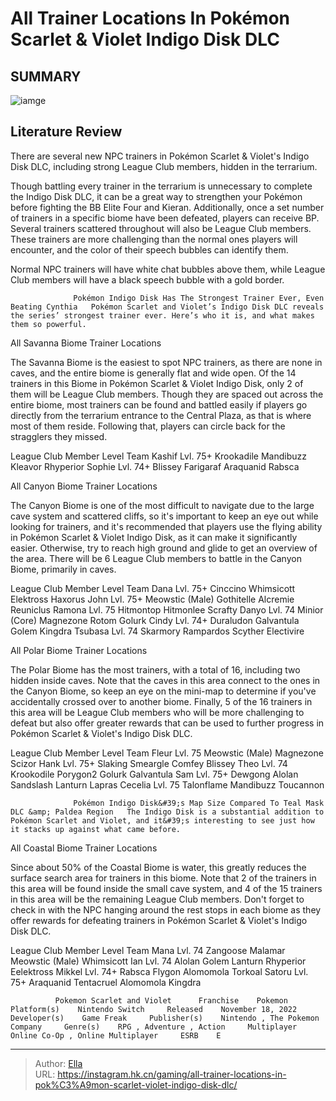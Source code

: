 # All Trainer Locations In Pokémon Scarlet &amp; Violet Indigo Disk DLC


## SUMMARY 

![iamge](https://static1.srcdn.com/wordpress/wp-content/uploads/2024/01/all-trainer-locations-in-poke-mon-scarlet-violet-indigo-disk-dlc.jpg)

## Literature Review

There are several new NPC trainers in Pokémon Scarlet &amp; Violet&#39;s Indigo Disk DLC, including strong League Club members, hidden in the terrarium.





Though battling every trainer in the terrarium is unnecessary to complete the Indigo Disk DLC, it can be a great way to strengthen your Pokémon before fighting the BB Elite Four and Kieran. Additionally, once a set number of trainers in a specific biome have been defeated, players can receive BP. Several trainers scattered throughout will also be League Club members. These trainers are more challenging than the normal ones players will encounter, and the color of their speech bubbles can identify them. 






Normal NPC trainers will have white chat bubbles above them, while League Club members will have a black speech bubble with a gold border.




                  Pokémon Indigo Disk Has The Strongest Trainer Ever, Even Beating Cynthia   Pokémon Scarlet and Violet’s Indigo Disk DLC reveals the series’ strongest trainer ever. Here’s who it is, and what makes them so powerful.   


 All Savanna Biome Trainer Locations 
          

The Savanna Biome is the easiest to spot NPC trainers, as there are none in caves, and the entire biome is generally flat and wide open. Of the 14 trainers in this Biome in Pokémon Scarlet &amp; Violet Indigo Disk, only 2 of them will be League Club members. Though they are spaced out across the entire biome, most trainers can be found and battled easily if players go directly from the terrarium entrance to the Central Plaza, as that is where most of them reside. Following that, players can circle back for the stragglers they missed.




 League Club Member  Level  Team   Kashif  Lvl. 75&#43;    Krookadile   Mandibuzz   Kleavor   Rhyperior      Sophie  Lvl. 74&#43;    Blissey   Farigaraf   Araquanid   Rabsca      





 All Canyon Biome Trainer Locations 
          

The Canyon Biome is one of the most difficult to navigate due to the large cave system and scattered cliffs, so it&#39;s important to keep an eye out while looking for trainers, and it&#39;s recommended that players use the flying ability in Pokémon Scarlet &amp; Violet Indigo Disk, as it can make it significantly easier. Otherwise, try to reach high ground and glide to get an overview of the area. There will be 6 League Club members to battle in the Canyon Biome, primarily in caves.

 League Club Member  Level  Team   Dana  Lvl. 75&#43;    Cinccino   Whimsicott   Elektross   Haxorus      John  Lvl. 75&#43;    Meowstic (Male)   Gothitelle   Alcremie   Reuniclus      Ramona  Lvl. 75    Hitmontop   Hitmonlee   Scrafty      Danyo  Lvl. 74    Minior (Core)   Magnezone   Rotom   Golurk      Cindy  Lvl. 74&#43;    Duraludon   Galvantula   Golem   Kingdra      Tsubasa  Lvl. 74    Skarmory   Rampardos   Scyther   Electivire      








 All Polar Biome Trainer Locations 
          

The Polar Biome has the most trainers, with a total of 16, including two hidden inside caves. Note that the caves in this area connect to the ones in the Canyon Biome, so keep an eye on the mini-map to determine if you&#39;ve accidentally crossed over to another biome. Finally, 5 of the 16 trainers in this area will be League Club members who will be more challenging to defeat but also offer greater rewards that can be used to further progress in Pokémon Scarlet &amp; Violet&#39;s Indigo Disk DLC.

 League Club Member  Level  Team   Fleur  Lvl. 75    Meowstic (Male)   Magnezone   Scizor      Hank  Lvl. 75&#43;    Slaking   Smeargle   Comfey   Blissey      Theo  Lvl. 74    Krookodile   Porygon2   Golurk   Galvantula      Sam  Lvl. 75&#43;    Dewgong   Alolan Sandslash   Lanturn   Lapras      Cecelia  Lvl. 75    Talonflame   Mandibuzz   Toucannon      






                  Pokémon Indigo Disk&#39;s Map Size Compared To Teal Mask DLC &amp; Paldea Region   The Indigo Disk is a substantial addition to Pokémon Scarlet and Violet, and it&#39;s interesting to see just how it stacks up against what came before.   



 All Coastal Biome Trainer Locations 
          

Since about 50% of the Coastal Biome is water, this greatly reduces the surface search area for trainers in this biome. Note that 2 of the trainers in this area will be found inside the small cave system, and 4 of the 15 trainers in this area will be the remaining League Club members. Don&#39;t forget to check in with the NPC hanging around the rest stops in each biome as they offer rewards for defeating trainers in Pokémon Scarlet &amp; Violet&#39;s Indigo Disk DLC.

 League Club Member  Level  Team   Mana  Lvl. 74    Zangoose   Malamar   Meowstic (Male)   Whimsicott      Ian  Lvl. 74    Alolan Golem   Lanturn   Rhyperior   Eelektross      Mikkel  Lvl. 74&#43;    Rabsca   Flygon   Alomomola   Torkoal      Satoru  Lvl. 75&#43;    Araquanid   Tentacruel   Alomomola   Kingdra      






              Pokemon Scarlet and Violet      Franchise    Pokemon     Platform(s)    Nintendo Switch     Released    November 18, 2022     Developer(s)    Game Freak     Publisher(s)    Nintendo , The Pokemon Company     Genre(s)    RPG , Adventure , Action     Multiplayer    Online Co-Op , Online Multiplayer     ESRB    E      


---

> Author: [Ella](https://instagram.hk.cn/)  
> URL: https://instagram.hk.cn/gaming/all-trainer-locations-in-pok%C3%A9mon-scarlet-violet-indigo-disk-dlc/  

